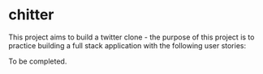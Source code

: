 # chitter

This project aims to build a twitter clone - the purpose of this project is to practice building a full stack application with the following user stories:



To be completed. 
